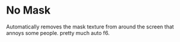 # No Mask
Automatically removes the mask texture from around the screen that annoys some people. pretty much auto f6.